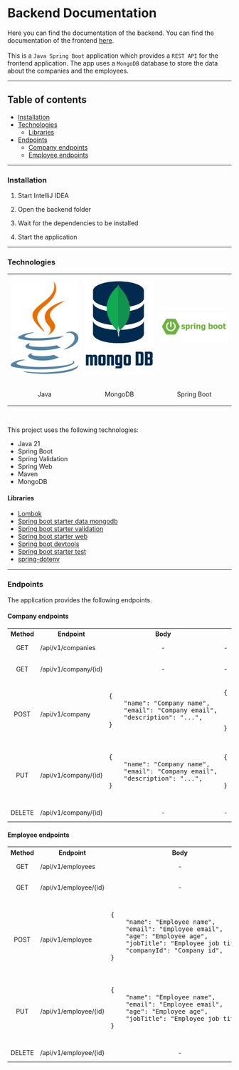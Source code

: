 # Backend Documentation

Here you can find the documentation of the backend. You can find the documentation of the frontend [here](../frontend/README.md).
</br>
</br>
This is a `Java Spring Boot` application which provides a `REST API` for the frontend application. The app uses a `MongoDB` database to store the data about the companies and the employees.

---

## Table of contents

- [Installation](#installation)
- [Technologies](#technologies)
  - [Libraries](#libraries)
- [Endpoints](#endpoints)
  - [Company endpoints](#company-endpoints)
  - [Employee endpoints](#employee-endpoints)

---

### Installation

1. Start IntelliJ IDEA

2. Open the backend folder

3. Wait for the dependencies to be installed

4. Start the application

---

### Technologies

<table align="center">
<tr>
    <td>
        <p align="center">
            <img width="160" src="./docs/images/java.png" alt="java"/>
        </p>
    </td>
    <td>
        <p align="center">
           <img width="160" src="./docs/images/mongo.png" alt="mongodb"/>
        </p>
    </td>
    <td>
        <p align="center">
            <img width="160" src="./docs/images/spring_boot.png" alt="mongodb"/>
        </p>
    </td>
</tr>
    <tr>
        <td><p align="center">Java</p></td>
        <td><p align="center">MongoDB</p></td>
        <td><p align="center">Spring Boot</p></td>
    </tr>
</table>
</br>

This project uses the following technologies:

- Java 21
- Spring Boot
- Spring Validation
- Spring Web
- Maven
- MongoDB

#### Libraries

- [Lombok](https://projectlombok.org/)
- [Spring boot starter data mongodb](https://mvnrepository.com/artifact/org.springframework.boot/spring-boot-starter-data-mongodb)
- [Spring boot starter validation](https://mvnrepository.com/artifact/org.springframework.boot/spring-boot-starter-validation)
- [Spring boot starter web](https://mvnrepository.com/artifact/org.springframework.boot/spring-boot-starter-web)
- [Spring boot devtools](https://mvnrepository.com/artifact/org.springframework.boot/spring-boot-devtools)
- [Spring boot starter test](https://mvnrepository.com/artifact/org.springframework.boot/spring-boot-starter-test)
- [spring-dotenv](https://mvnrepository.com/artifact/me.paulschwarz/spring-dotenv)

---

### Endpoints

The application provides the following endpoints.

#### Company endpoints

<table>
  <tr>
    <th align="center">Method</th>
    <th>Endpoint</th>
    <th>Body</th>
    <th>Response</th>
    <th>Description</th>
  </tr>
  <tr>
    <td align="center">GET</td>
    <td>/api/v1/companies</td>
    <td align="center">-</td>
    <td>-</td>
    <td>Get all companies</td>
  </tr>
    <tr>
        <td align="center">GET</td>
        <td>/api/v1/company/{id}</td>
        <td align="center">-</td>
        <td>-</td>
        <td>Get a company by id</td>
    </tr>
    <tr>
        <td align="center">POST</td>
        <td>/api/v1/company</td>
        <td>
            <pre>
{
    "name": "Company name",
    "email": "Company email",
    "description": "...",
}
            </pre>
        </td>
        <td>
            <pre>
{
    "id": "Company id",
    "name": "Company name",
    "email": "Company email",
    "description": "...",
}
            </pre>
        </td>
        <td>Create a company</td>
    </tr>
    <tr>
        <td align="center">PUT</td>
        <td>/api/v1/company/{id}</td>
        <td>
            <pre>
{
    "name": "Company name",
    "email": "Company email",
    "description": "...",
}
            </pre>
        </td>
        <td>
            <pre>
{
    "name": "Company name",
    "email": "Company email",
    "description": "...",
}
            </pre>
        </td>
        <td>Update a company</td>
    </tr>
    <tr>
        <td align="center">DELETE</td>
        <td>/api/v1/company/{id}</td>
        <td align="center">-</td>
        <td>-</td>
        <td>Delete a company</td>
</table>

#### Employee endpoints

<table>
  <tr>
    <th align="center">Method</th>
    <th>Endpoint</th>
    <th>Body</th>
    <th>Response</th>
    <th>Description</th>
  </tr>
  <tr>
    <td align="center">GET</td>
    <td>/api/v1/employees</td>
    <td align="center">-</td>
    <td>-</td>
    <td>Get all employees</td>
  </tr>
    <tr>
        <td align="center">GET</td>
        <td>/api/v1/employee/{id}</td>
        <td align="center">-</td>
        <td>-</td>
        <td>Get an employee by id</td>
    </tr>
    <tr>
        <td align="center">POST</td>
        <td>/api/v1/employee</td>
        <td>
            <pre>
{
    "name": "Employee name",
    "email": "Employee email",
    "age": "Employee age",
    "jobTitle": "Employee job title",
    "companyId": "Company id",
}
            </pre>
        </td>
        <td>
            <pre>
{
    "id": "Employee id",
    "name": "Employee name",
    "email": "Employee email",
    "age": "Employee age",
    "jobTitle": "Employee job title",
    "companyId": "Company id",
}
            </pre>
        </td>
        <td>Create an employee</td>
    </tr>
    <tr>
        <td align="center">PUT</td>
        <td>/api/v1/employee/{id}</td>
        <td>
            <pre>
{
    "name": "Employee name",
    "email": "Employee email",
    "age": "Employee age",
    "jobTitle": "Employee job title",
}
            </pre>
        </td>
        <td>
            <pre>
{
    "firstName": "Employee first name",
    "lastName": "Employee last name",
    "email": "Employee email",
    "companyId": "Company id",
}
            </pre>
        </td>
        <td>Update an employee</td>
    </tr>
    <tr>
        <td align="center"><span color="white" background="red">DELETE</span></td>
        <td>/api/v1/employee/{id}</td>
        <td align="center">-</td>
        <td>-</td>
        <td>Delete an employee</td>
</table>
